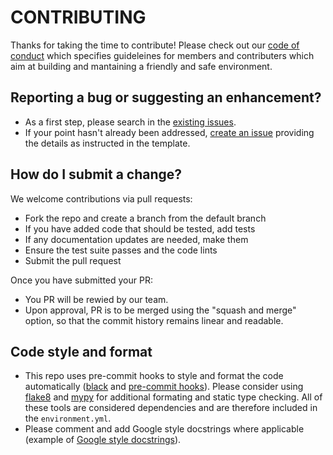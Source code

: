 # CONTRIBUTING

Thanks for taking the time to contribute! Please check out our [code of conduct](CODE_OF_CONDUCT.md) which specifies guideleines for members and contributers which aim at building and mantaining a friendly and safe environment.

## Reporting a bug or suggesting an enhancement?

- As a first step, please search in the [existing issues](https://github.com/Sann5/USCPa/issues).
- If your point hasn't already been addressed, [create an issue](https://github.com/Sann5/USCPa/issues/new/choose) providing the details as instructed in the template.

## How do I submit a change?

We welcome contributions via pull requests:

- Fork the repo and create a branch from the default branch
- If you have added code that should be tested, add tests
- If any documentation updates are needed, make them
- Ensure the test suite passes and the code lints
- Submit the pull request

Once you have submitted your PR:

- You PR will be rewied by our team.
- Upon approval, PR is to be merged using the "squash and merge" option, so that the commit history remains linear and readable.

## Code style and format

- This repo uses pre-commit hooks to style and format the code automatically ([black](https://github.com/psf/black) and [pre-commit hooks](https://github.com/pre-commit/pre-commit-hooks)). Please consider using [flake8](https://github.com/pycqa/flake8) and [mypy](https://github.com/python/mypy) for additional formating and static type checking. All of these tools are considered dependencies and are therefore included in the `environment.yml`.
- Please comment and add Google style docstrings where applicable (example of [Google style docstrings](https://github.com/sphinx-contrib/napoleon/blob/83bf1963096490dd666f93ef5a9ed1cb229fc3ec/docs/source/example_google.py#L66)).
  